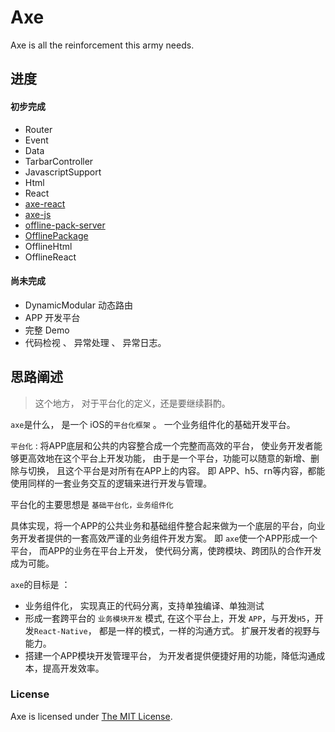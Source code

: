 # Axe

Axe is all the reinforcement this army needs.

## 进度

#### 初步完成

* Router 
* Event
* Data 
* TarbarController
* JavascriptSupport
* Html
* React
* [axe-react](https://github.com/CodingForMoney/axe-react)
* [axe-js](https://github.com/CodingForMoney/axe-js)
* [offline-pack-server](https://github.com/CodingForMoney/offline-pack-server)
* [OfflinePackage](https://github.com/CodingForMoney/offline-pack-ios)
* OfflineHtml
* OfflineReact

#### 尚未完成


* DynamicModular 动态路由
* APP 开发平台
* 完整 Demo
* 代码检视 、 异常处理 、 异常日志。

## 思路阐述

> 这个地方， 对于平台化的定义，还是要继续斟酌。

`axe`是什么， 是一个 iOS的`平台化框架` 。 一个业务组件化的基础开发平台。

`平台化` : 将APP底层和公共的内容整合成一个完整而高效的平台， 使业务开发者能够更高效地在这个平台上开发功能， 由于是一个平台，功能可以随意的新增、删除与切换， 且这个平台是对所有在APP上的内容。 即 APP、h5、rn等内容，都能使用同样的一套业务交互的逻辑来进行开发与管理。

平台化的主要思想是 `基础平台化，业务组件化`

具体实现，将一个APP的公共业务和基础组件整合起来做为一个底层的平台，向业务开发者提供的一套高效严谨的业务组件开发方案。 即 `axe`使一个APP形成一个平台， 而APP的业务在平台上开发， 使代码分离，使跨模块、跨团队的合作开发成为可能。

`axe`的目标是 ：

* 业务组件化， 实现真正的代码分离，支持单独编译、单独测试
* 形成一套跨平台的 `业务模块开发` 模式, 在这个平台上，开发 `APP`，与开发`H5`，开发`React-Native`， 都是一样的模式，一样的沟通方式。 扩展开发者的视野与能力。
* 搭建一个APP模块开发管理平台， 为开发者提供便捷好用的功能，降低沟通成本，提高开发效率。

### License

Axe is licensed under [The MIT License](LICENSE).
